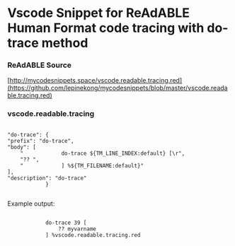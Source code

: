 
# Vscode Snippet for ReAdABLE Human Format code tracing with do-trace method


### ReAdABLE Source

[http://mycodesnippets.space/vscode.readable.tracing.red](https://github.com/lepinekong/mycodesnippets/blob/master/vscode.readable.tracing.red)


### vscode.readable.tracing



```

"do-trace": {
"prefix": "do-trace",
"body": [
    "            do-trace ${TM_LINE_INDEX:default} [\r",
    "?? ",
    "            ] %${TM_FILENAME:default}"
],
"description": "do-trace"
            }            
        
```


Example output:   



```

            do-trace 39 [
                ?? myvarname
            ] %vscode.readable.tracing.red             
        
```


